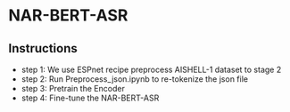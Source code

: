 # NAR-BERT-ASR

## Instructions
- step 1: We use ESPnet recipe preprocess AISHELL-1 dataset to stage 2
- step 2: Run Preprocess_json.ipynb to re-tokenize the json file
- step 3: Pretrain the Encoder
- step 4: Fine-tune the NAR-BERT-ASR
